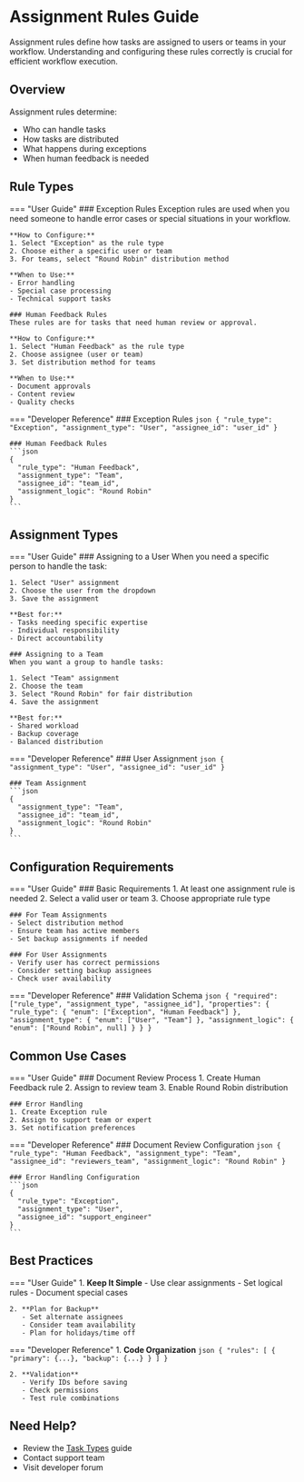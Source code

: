 # Assignment Rules Guide

Assignment rules define how tasks are assigned to users or teams in your workflow. Understanding and configuring these rules correctly is crucial for efficient workflow execution.

## Overview

Assignment rules determine:
- Who can handle tasks
- How tasks are distributed
- What happens during exceptions
- When human feedback is needed

## Rule Types

=== "User Guide"
    ### Exception Rules
    Exception rules are used when you need someone to handle error cases or special situations in your workflow.

    **How to Configure:**
    1. Select "Exception" as the rule type
    2. Choose either a specific user or team
    3. For teams, select "Round Robin" distribution method

    **When to Use:**
    - Error handling
    - Special case processing
    - Technical support tasks

    ### Human Feedback Rules
    These rules are for tasks that need human review or approval.

    **How to Configure:**
    1. Select "Human Feedback" as the rule type
    2. Choose assignee (user or team)
    3. Set distribution method for teams

    **When to Use:**
    - Document approvals
    - Content review
    - Quality checks

=== "Developer Reference"
    ### Exception Rules
    ```json
    {
      "rule_type": "Exception",
      "assignment_type": "User",
      "assignee_id": "user_id"
    }
    ```

    ### Human Feedback Rules
    ```json
    {
      "rule_type": "Human Feedback",
      "assignment_type": "Team",
      "assignee_id": "team_id",
      "assignment_logic": "Round Robin"
    }
    ```

## Assignment Types

=== "User Guide"
    ### Assigning to a User
    When you need a specific person to handle the task:

    1. Select "User" assignment
    2. Choose the user from the dropdown
    3. Save the assignment

    **Best for:**
    - Tasks needing specific expertise
    - Individual responsibility
    - Direct accountability

    ### Assigning to a Team
    When you want a group to handle tasks:

    1. Select "Team" assignment
    2. Choose the team
    3. Select "Round Robin" for fair distribution
    4. Save the assignment

    **Best for:**
    - Shared workload
    - Backup coverage
    - Balanced distribution

=== "Developer Reference"
    ### User Assignment
    ```json
    {
      "assignment_type": "User",
      "assignee_id": "user_id"
    }
    ```

    ### Team Assignment
    ```json
    {
      "assignment_type": "Team",
      "assignee_id": "team_id",
      "assignment_logic": "Round Robin"
    }
    ```

## Configuration Requirements

=== "User Guide"
    ### Basic Requirements
    1. At least one assignment rule is needed
    2. Select a valid user or team
    3. Choose appropriate rule type

    ### For Team Assignments
    - Select distribution method
    - Ensure team has active members
    - Set backup assignments if needed

    ### For User Assignments
    - Verify user has correct permissions
    - Consider setting backup assignees
    - Check user availability

=== "Developer Reference"
    ### Validation Schema
    ```json
    {
      "required": ["rule_type", "assignment_type", "assignee_id"],
      "properties": {
        "rule_type": {
          "enum": ["Exception", "Human Feedback"]
        },
        "assignment_type": {
          "enum": ["User", "Team"]
        },
        "assignment_logic": {
          "enum": ["Round Robin", null]
        }
      }
    }
    ```

## Common Use Cases

=== "User Guide"
    ### Document Review Process
    1. Create Human Feedback rule
    2. Assign to review team
    3. Enable Round Robin distribution

    ### Error Handling
    1. Create Exception rule
    2. Assign to support team or expert
    3. Set notification preferences

=== "Developer Reference"
    ### Document Review Configuration
    ```json
    {
      "rule_type": "Human Feedback",
      "assignment_type": "Team",
      "assignee_id": "reviewers_team",
      "assignment_logic": "Round Robin"
    }
    ```

    ### Error Handling Configuration
    ```json
    {
      "rule_type": "Exception",
      "assignment_type": "User",
      "assignee_id": "support_engineer"
    }
    ```

## Best Practices

=== "User Guide"
    1. **Keep It Simple**
       - Use clear assignments
       - Set logical rules
       - Document special cases

    2. **Plan for Backup**
       - Set alternate assignees
       - Consider team availability
       - Plan for holidays/time off

=== "Developer Reference"
    1. **Code Organization**
       ```json
       {
         "rules": [
           {
             "primary": {...},
             "backup": {...}
           }
         ]
       }
       ```

    2. **Validation**
       - Verify IDs before saving
       - Check permissions
       - Test rule combinations

## Need Help?

- Review the [Task Types](../tasks/overview.md) guide
- Contact support team
- Visit developer forum
